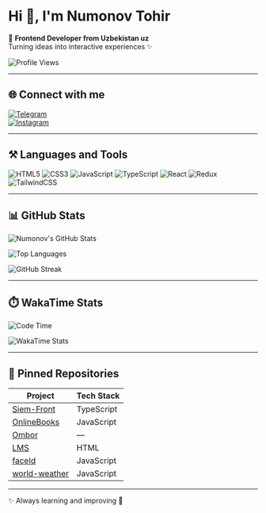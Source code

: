# Hi 👋, I'm Numonov Tohir

🚀 **Frontend Developer from Uzbekistan uz**  
Turning ideas into interactive experiences ✨  

![Profile Views](https://komarev.com/ghpvc/?username=Numonov01&label=Profile%20views&color=0e75b6&style=flat)

---

## 🌐 Connect with me
[![Telegram](https://img.shields.io/badge/Telegram-0088cc?logo=telegram&logoColor=white)](https://t.me/tokhir_uz)  
[![Instagram](https://img.shields.io/badge/Instagram-E4405F?logo=instagram&logoColor=white)](https://www.instagram.com/altron_0109)

---

## ⚒️ Languages and Tools
![HTML5](https://img.shields.io/badge/HTML5-E34F26?logo=html5&logoColor=white&style=for-the-badge)
![CSS3](https://img.shields.io/badge/CSS3-1572B6?logo=css3&logoColor=white&style=for-the-badge)
![JavaScript](https://img.shields.io/badge/JavaScript-F7DF1E?logo=javascript&logoColor=black&style=for-the-badge)
![TypeScript](https://img.shields.io/badge/TypeScript-3178C6?logo=typescript&logoColor=white&style=for-the-badge)
![React](https://img.shields.io/badge/React-20232A?logo=react&logoColor=61DAFB&style=for-the-badge)
![Redux](https://img.shields.io/badge/Redux-764ABC?logo=redux&logoColor=white&style=for-the-badge)
![TailwindCSS](https://img.shields.io/badge/TailwindCSS-38B2AC?logo=tailwindcss&logoColor=white&style=for-the-badge)

---

## 📊 GitHub Stats
![Numonov's GitHub Stats](https://github-readme-stats.vercel.app/api?username=Numonov01&show_icons=true&theme=radical)  

![Top Languages](https://github-readme-stats.vercel.app/api/top-langs/?username=Numonov01&layout=compact&theme=radical)  

![GitHub Streak](https://streak-stats.demolab.com/?user=Numonov01&theme=radical&hide_border=false)  

---

## ⏱️ WakaTime Stats
<!--START_SECTION:waka-->
![Code Time](https://img.shields.io/badge/Code%20Time-500%20hrs-blue)  

![WakaTime Stats](https://github-readme-stats.vercel.app/api/wakatime?username=Numonov01&theme=radical&layout=compact)  
<!--END_SECTION:waka-->

---

## 📌 Pinned Repositories
| Project | Tech Stack |
|---------|------------|
| [Siem-Front](https://github.com/Numonov01/Siem-Front) | TypeScript |
| [OnlineBooks](https://github.com/Numonov01/OnlineBooks) | JavaScript |
| [Ombor](https://github.com/Numonov01/Ombor) | — |
| [LMS](https://github.com/Numonov01/LMS) | HTML |
| [faceId](https://github.com/Numonov01/faceId) | JavaScript |
| [world-weather](https://github.com/Numonov01/world-weather) | JavaScript |

---

✨ Always learning and improving 🚀

